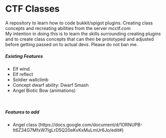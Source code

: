 <h1>CTF Classes</h1>
A repository to learn how to code bukkit/spigot plugins. Creating class concepts and recreating abilities from the server mcctf.com
<br>
My intention in doing this is to learn the skills surrounding creating plugins and to create class concepts that can then be prototyped and adjusted before getting passed on to actual devs. Please do not ban me.
<br>
<h5>Existing Features</h5>
<ul>
  <li>Elf wind</li>
  <li>Elf reflect</li>
  <li>Soldier wallclimb</li>
  <li>Concept dwarf ability: Dwarf Smash</li>
  <li>Angel Biotic Bow (animations)</li>
</ul>
<br>
<h5>Features to add</h5>
<ul>
  <li>Angel class (https://docs.google.com/document/d/1ORNUPB-lt6Z34G7MfxW7IgLrD5Q20eKvKxMuLmUr6Jo/edit#)</li>
</ul>
